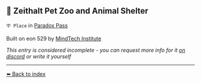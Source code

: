 ## 🦁 Zeithalt Pet Zoo and Animal Shelter

`🪧 Place` in [Paradox Pass](../refs/paradox_pass.md)

Built on eon 529 by [MindTech Institute](../refs/mindtech_institute.md)

_This entry is considered incomplete - you can request more info for it [on discord](<https://discord.com/channels/562910943848169472/1173922660489633802>) or write it yourself_


----------
[⬅️ Back to index](../refs/index.md)